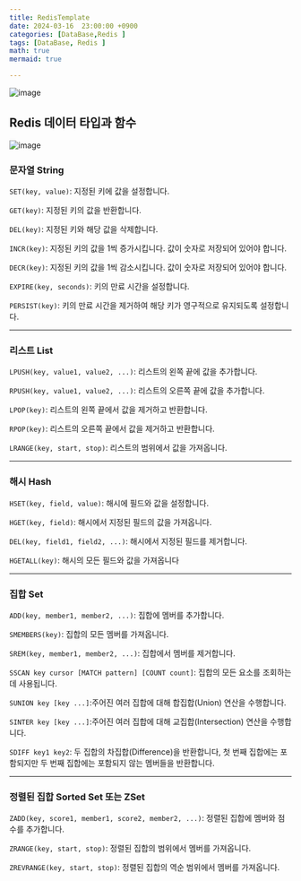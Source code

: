 ```yaml
---
title: RedisTemplate
date: 2024-03-16  23:00:00 +0900
categories: [DataBase,Redis ]
tags: [DataBase, Redis ]
math: true
mermaid: true

---
```


![image](https://github.com/ararp1006/Algorithm/assets/130068083/ba52b341-2c70-4bf8-85bd-b9e5c186b1ff)

## **Redis 데이터 타입과 함수**

![image](https://github.com/ararp1006/Algorithm/assets/130068083/930cd96f-2bdf-416b-8c56-bf9dd25d066f)

### **문자열 String**

```SET(key, value)```: 지정된 키에 값을 설정합니다.

```GET(key)```: 지정된 키의 값을 반환합니다.

```DEL(key)```: 지정된 키와 해당 값을 삭제합니다.

```INCR(key)```: 지정된 키의 값을 1씩 증가시킵니다. 값이 숫자로 저장되어 있어야 합니다.

```DECR(key)```: 지정된 키의 값을 1씩 감소시킵니다. 값이 숫자로 저장되어 있어야 합니다.

```EXPIRE(key, seconds)```: 키의 만료 시간을 설정합니다.

```PERSIST(key)```: 키의 만료 시간을 제거하여 해당 키가 영구적으로 유지되도록 설정합니다.

<hr>

### **리스트 List**

```LPUSH(key, value1, value2, ...)```: 리스트의 왼쪽 끝에 값을 추가합니다.

```RPUSH(key, value1, value2, ...)```: 리스트의 오른쪽 끝에 값을 추가합니다.

```LPOP(key)```: 리스트의 왼쪽 끝에서 값을 제거하고 반환합니다.

```RPOP(key)```: 리스트의 오른쪽 끝에서 값을 제거하고 반환합니다.

```LRANGE(key, start, stop)```: 리스트의 범위에서 값을 가져옵니다.

<hr>

### **해시 Hash**

```HSET(key, field, value)```: 해시에 필드와 값을 설정합니다.

```HGET(key, field)```: 해시에서 지정된 필드의 값을 가져옵니다.

```DEL(key, field1, field2, ...)```: 해시에서 지정된 필드를 제거합니다.

```HGETALL(key)```: 해시의 모든 필드와 값을 가져옵니다

<hr>

### **집합 Set**

```ADD(key, member1, member2, ...)```: 집합에 멤버를 추가합니다.

```SMEMBERS(key)```: 집합의 모든 멤버를 가져옵니다.

```SREM(key, member1, member2, ...)```: 집합에서 멤버를 제거합니다.

```SSCAN key cursor [MATCH pattern] [COUNT count]```: 집합의 모든 요소를 조회하는 데 사용됩니다.

```SUNION key [key ...]```:주어진 여러 집합에 대해 합집합(Union) 연산을 수행합니다.

```SINTER key [key ...]```:주어진 여러 집합에 대해 교집합(Intersection) 연산을 수행합니다. 

```SDIFF key1 key2```: 두 집합의 차집합(Difference)을 반환합니다, 첫 번째 집합에는 포함되지만 두 번째 집합에는 포함되지 않는 멤버들을 반환합니다.

<hr>

### **정렬된 집합 Sorted Set 또는 ZSet**

```ZADD(key, score1, member1, score2, member2, ...)```: 정렬된 집합에 멤버와 점수를 추가합니다.

```ZRANGE(key, start, stop)```: 정렬된 집합의 범위에서 멤버를 가져옵니다.

```ZREVRANGE(key, start, stop)```: 정렬된 집합의 역순 범위에서 멤버를 가져옵니다.